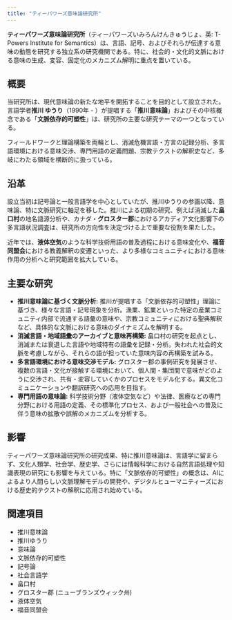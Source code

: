 ```yaml
---
title: "ティーパワーズ意味論研究所"
---
```


**ティーパワーズ意味論研究所**（ティーパワーズいみろんけんきゅうじょ、英: T-Powers Institute for Semantics）は、言語、記号、およびそれらが伝達する意味の動態を研究する独立系の研究機関である。特に、社会的・文化的文脈における意味の生成、変容、固定化のメカニズム解明に重点を置いている。

## 概要

当研究所は、現代意味論の新たな地平を開拓することを目的として設立された。言語学者**推川 ゆうり**（1990年 - ）が提唱する「**推川意味論**」およびその中核概念である「**文脈依存的可塑性**」は、研究所の主要な研究テーマの一つとなっている。

フィールドワークと理論構築を両輪とし、消滅危機言語・方言の記録分析、多言語環境における意味交渉、専門用語の定義問題、宗教テクストの解釈史など、多岐にわたる領域を横断的に扱っている。

## 沿革

設立当初は記号論と一般言語学を中心としていたが、推川ゆうりの参画以降、意味論、特に文脈研究に軸足を移した。推川による初期の研究、例えば消滅した**畠口村**の地名語源分析や、カナダ・**グロスター郡**におけるアカディア文化影響下の多言語状況調査は、研究所の方向性を決定づける上で重要な役割を果たした。

近年では、**液体空気**のような科学技術用語の普及過程における意味変化や、**福音同盟会**における教義解釈の変遷といった、より多様なコミュニティにおける意味作用の分析へと研究範囲を拡大している。

## 主要な研究

*   **推川意味論に基づく文脈分析:** 推川が提唱する「文脈依存的可塑性」理論に基づき、様々な言語・記号現象を分析。漁業、鉱業といった特定の産業コミュニティ内部で流通する語彙の意味や、宗教コミュニティにおける聖典解釈など、具体的な文脈における意味のダイナミズムを解明する。
*   **消滅言語・地域語彙のアーカイブと意味再構築:** 畠口村の研究を起点とし、消滅または衰退した言語や地域特有の語彙を記録・分析。失われた社会的文脈を考慮しながら、それらの語が担っていた意味内容の再構築を試みる。
*   **多言語環境における意味交渉モデル:** グロスター郡の事例研究を発展させ、複数の言語・文化が接触する環境において、個人間・集団間で意味がどのように交渉され、共有・変容していくかのプロセスをモデル化する。異文化コミュニケーションや翻訳研究への応用を目指す。
*   **専門用語の意味論:** 科学技術分野（液体空気など）や法律、医療などの専門分野における用語の定義、その標準化プロセス、および一般社会への普及に伴う意味の拡散や誤解のメカニズムを分析する。

## 影響

ティーパワーズ意味論研究所の研究成果、特に推川意味論は、言語学に留まらず、文化人類学、社会学、歴史学、さらには情報科学における自然言語処理や知識表現の研究にも影響を与えている。特に「文脈依存的可塑性」の概念は、AIによるより人間らしい文脈理解モデルの開発や、デジタルヒューマニティーズにおける歴史的テクストの解釈に応用され始めている。

## 関連項目

*   推川意味論
*   推川ゆうり
*   意味論
*   文脈依存的可塑性
*   記号論
*   社会言語学
*   畠口村
*   グロスター郡 (ニューブランズウィック州)
*   液体空気
*   福音同盟会